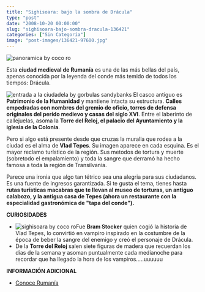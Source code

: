 ```yaml
---
title: "Sighisoara: bajo la sombra de Drácula"
type: "post"
date: "2008-10-20 00:00:00"
slug: "sighisoara-bajo-sombra-dracula-136421"
categories: ["Sin Categoría"]
image: "post-images/136421-97600.jpg"
---
```


![panoramica by coco ro](post-images/136421-97600.jpg "panoramica by coco ro")

Esta **ciudad medieval de Rumanía** es una de las más bellas del país, apenas conocida por la leyenda del conde más temido de todos los tiempos: Drácula.

![entrada a la ciudadela by gorbulas sandybanks](post-images/136421-97596.jpg "entrada a la ciudadela by gorbulas sandybanks") El casco antiguo es **Patrimonio de la Humanidad** y mantiene intacta su estructura. **Calles empedradas con nombres del gremio de oficio, torres de defensa originales del perído medievo y casas del siglo XVI**. Entre el laberinto de callejuelas, asoma la **Torre del Reloj, el palacio del Ayuntamiento y la iglesia de la Colonia**.

Pero si algo está presente desde que cruzas la muralla que rodea a la ciudad es el alma de **Vlad Tepes**. Su imagen aparece en cada esquina. Es el mayor reclamo turístico de la región. Sus metodos de tortura y muerte (sobretodo el empalamiento) y toda la sangre que derramó ha hecho famosa a toda la región de Transilvania.

Parece una ironia que algo tan tétrico sea una alegria para sus ciudadanos. Es una fuente de ingresos garantizada. Si te gusta el tema, tienes hasta **rutas turísticas macabras que te llevan al museo de torturas, un antiguo calabozo, y la antigua casa de Tepes (ahora un restaurante con la especialidad gastronómica de "tapa del conde").**

**CURIOSIDADES**

- ![sighisoara by coco ro](post-images/136421-97598.jpg "sighisoara by coco ro")Fue **Bram Stocker** quien cogió la historia de Vlad Tepes, lo convirtió en vampiro inspirado en la costumbre de la época de beber la sangre del enemigo y creó el personaje de Drácula.
- De la **Torre del Reloj** salen siete figuras de madera que recuerdan los dias de la semana y asoman puntualmente cada medianoche para recordar que ha llegado la hora de los vampiros.....uuuuuu

**INFORMACIÓN ADICIONAL**

- [Conoce Rumanía ](http://www.rumaniatour.com/rumania.htm)